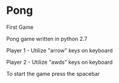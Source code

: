 Pong
====
First Game

Pong game written in python 2.7

Player 1 - Utilize "arrow" keys on keyboard

Player 2 - Utilize "awds" keys on keyboard

To start the game press the spacebar
